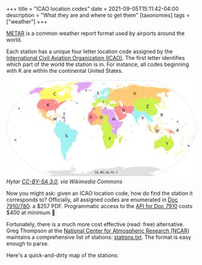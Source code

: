 +++
title = "ICAO location codes"
date = 2021-09-05T15:11:42-04:00
description = "What they are and where to get them"
[taxonomies]
tags = ["weather"]
+++

[METAR](https://en.wikipedia.org/wiki/METAR) is a common weather report format used by airports around the world.

Each station has a unique four letter location code assigned by the [International Civil Aviation Organization (ICAO)](https://en.wikipedia.org/wiki/International_Civil_Aviation_Organization).
The first letter identifies which part of the world the station is in. For instance, all codes beginning with K are within the continental United States.

![Mercator projection map of world regions classified according to the first letter or two of the ICAO airport code](ICAO_FirstLetter.svg)
_Hytar [CC-BY-SA 3.0](https://creativecommons.org/licenses/by-sa/3.0), via Wikimedia Commons_

Now you might ask: given an ICAO location code, how do find the station it corresponds to?
Officially, all assigned codes are enumerated in [Doc 7910/780](https://store.icao.int/en/location-indicators-doc-7910): a $257 PDF.
Programmatic access to the [API for Doc 7910](https://applications.icao.int/dataservices/apis.html) costs $400 at minimum :money_mouth_face:

Fortunately, there is a much more cost effective (read: free) alternative. Greg Thompson at the [National Center for Atmospheric Research (NCAR)](https://en.wikipedia.org/wiki/National_Center_for_Atmospheric_Research) maintains a comprehensive list of stations: [stations.txt](https://www.aviationweather.gov/docs/metar/stations.txt).
The format is easy enough to parse.

Here's a quick-and-dirty map of the stations:

<div id="map" class="map"></div>
<script src="https://cdn.polyfill.io/v2/polyfill.min.js?features=requestAnimationFrame,Element.prototype.classList"></script>
<link rel="stylesheet" href="https://cdn.jsdelivr.net/gh/openlayers/openlayers.github.io@master/en/v6.6.1/css/ol.css" type="text/css">
<script src="https://cdn.jsdelivr.net/gh/openlayers/openlayers.github.io@master/en/v6.6.1/build/ol.js"></script>
<script type="text/javascript" src="station_map.js"></script>
